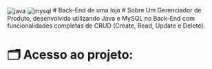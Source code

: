   <img align="center" alt="java" src="https://img.shields.io/badge/Java-ED8B00?style=for-the-badge&logo=openjdk&logoColor=white" />
  <img align="center" alt="mysql" src="https://img.shields.io/badge/MySQL-73618F?style=for-the-badge&logo=mysql&logoColor=white" />
# Back-End de uma loja
# Sobre
Um Gerenciador de Produto, desenvolvida utilizando Java e MySQL no Back-End com funcionalidades completas de CRUD (Create, Read, Update e Delete).

# 🗂️ Acesso ao projeto:


